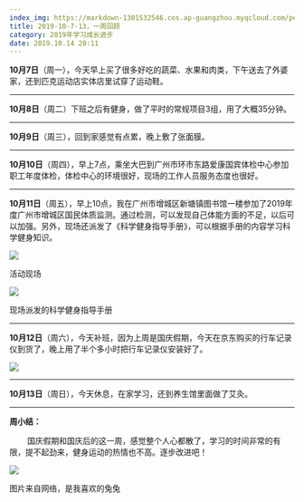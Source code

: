 ```yaml
---
index_img: https://markdown-1301532546.cos.ap-guangzhou.myqcloud.com/peipei_blog/20210921145314.jpeg
title: 2019-10-7-13，一周回顾
category: 2019年学习成长进步
date: 2019.10.14 20:11
---
```


**10月7日**（周一），今天早上买了很多好吃的蔬菜、水果和肉类，下午送去了外婆家，还到匹克运动店实体店里试穿了运动鞋。

---

**10月8日**（周二）下班之后有健身，做了平时的常规项目3组，用了大概35分钟。  

---

**10月9日**（周三），回到家感觉有点累，晚上敷了张面膜。  

---

**10月10日**（周四），早上7点，乘坐大巴到广州市环市东路爱康国宾体检中心参加职工年度体检，体检中心的环境很好，现场的工作人员服务态度也很好。  

---

**10月11日**（周五），早上10点，我在广州市增城区新塘镇图书馆一楼参加了2019年度广州市增城区国民体质监测。通过检测，可以发现自己体能方面的不足，以后可以加强。另外，现场还派发了《科学健身指导手册》，可以根据手册的内容学习科学健身知识。  

![](https://markdown-1301532546.cos.ap-guangzhou.myqcloud.com/peipei_blog/20210921145314.jpeg)  

活动现场

![](https://markdown-1301532546.cos.ap-guangzhou.myqcloud.com/peipei_blog/20210921145316.jpeg)  

现场派发的科学健身指导手册

---

**10月12日**（周六），今天补班，因为上周是国庆假期，今天在京东购买的行车记录仪到货了，晚上用了半个多小时把行车记录仪安装好了。  

![](https://markdown-1301532546.cos.ap-guangzhou.myqcloud.com/peipei_blog/20210921145321.jpeg)  



---

**10月13日**（周日），今天休息，在家学习，还到养生馆里面做了艾灸。

---

**周小结：**

        国庆假期和国庆后的这一周，感觉整个人心都散了，学习的时间非常的有限，提不起劲来，健身运动的热情也不高。逐步改进吧！

![](https://markdown-1301532546.cos.ap-guangzhou.myqcloud.com/peipei_blog/20210921145324.jpeg)  

图片来自网络，是我喜欢的兔兔

